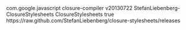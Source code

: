 <dependencies>
  <dependency>
    <groupId>com.google.javascript</groupId>
    <artifactId>closure-compiler</artifactId>
    <version>v20130722</version>
  </dependency>
</dependencies>

<repositories>
  <repository>
    <id>StefanLiebenberg-ClosureStylesheets</id>
    <name>ClosureStylesheets</name>
    <releases>
      <enabled>true</enabled>
    </releases>
    <url>https://raw.github.com/StefanLiebenberg/closure-stylesheets/releases</url>
  </repository>
</repositories>

